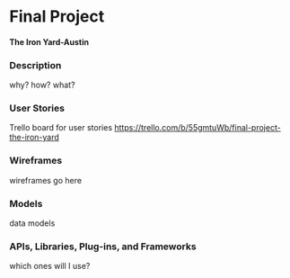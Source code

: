 # Final Project
#### The Iron Yard-Austin

### Description

why?
how?
what?

### User Stories

Trello board for user stories
https://trello.com/b/55gmtuWb/final-project-the-iron-yard

### Wireframes

wireframes go here

### Models

data models

### APIs, Libraries, Plug-ins, and Frameworks

which ones will I use?
